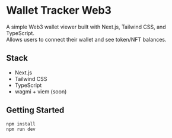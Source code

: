 # Wallet Tracker Web3

A simple Web3 wallet viewer built with Next.js, Tailwind CSS, and TypeScript.  
Allows users to connect their wallet and see token/NFT balances.

## Stack
- Next.js
- Tailwind CSS
- TypeScript
- wagmi + viem (soon)

## Getting Started
```bash
npm install
npm run dev
